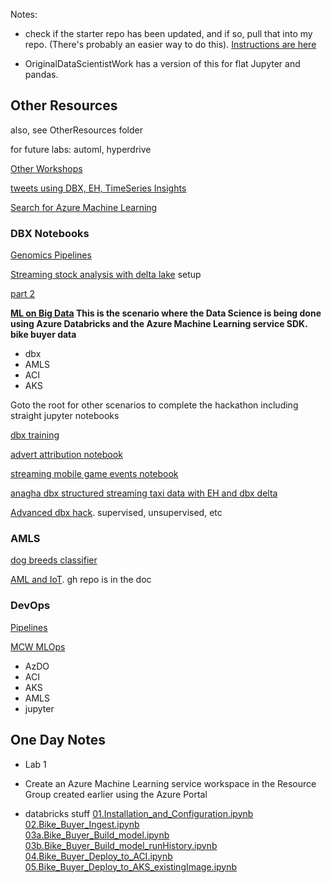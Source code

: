 

Notes:

* check if the starter repo has been updated, and if so, pull that into my repo.  (There's probably an easier way to do this).  [Instructions are here](./Lab20/README.md)

* OriginalDataScientistWork has a version of this for flat Jupyter and pandas.  

## Other Resources   

also, see OtherResources folder

for future labs:  automl, hyperdrive

[Other Workshops](https://github.com/Azure/data-ai-iot)  

[tweets using DBX, EH, TimeSeries Insights](https://github.com/Azure/data-ai-iot/tree/master/databricks) 

[Search for Azure Machine Learning](https://www.microsoft.com/handsonlabs/SelfPacedLabs)  

### DBX Notebooks

[Genomics Pipelines](https://pages.databricks.com/rs/094-YMS-629/images/Simplifying%20Genomics%20Pipelines%20at%20Scale%20with%20Databricks.html)  

[Streaming stock analysis with delta lake](https://pages.databricks.com/rs/094-YMS-629/images/streaming-stock-data-analysis-setup.html) setup  

[part 2](https://pages.databricks.com/rs/094-YMS-629/images/streaming-stock-data-analysis-main.html)  
 


**[ML on Big Data](https://github.com/DataSnowman/MLonBigData/tree/master/BikeBuyer/ADBnotebooks/BikeBuyerOps) This is the scenario where the Data Science is being done using Azure Databricks and the Azure Machine Learning service SDK.  bike buyer data**

* dbx
* AMLS
* ACI
* AKS

Goto the root for other scenarios to complete the hackathon including straight jupyter notebooks

[dbx training](https://www.linkedin.com/learning/azure-databricks-essential-training/what-you-should-know?u=3322)

[advert attribution notebook](https://s3.us-east-2.amazonaws.com/databricks-dennylee/notebooks/attribution-delta-blog.html)  

[streaming mobile game events notebook](https://docs.databricks.com/_static/notebooks/mobile-event-stream-etl.html)  

[anagha dbx structured streaming taxi data with EH and dbx delta](https://github.com/anagha-microsoft/databricks-workshops/tree/master/msready2019)

[Advanced dbx hack](https://github.com/annedroid/Ready2019_AA_AI319).  supervised, unsupervised, etc

### AMLS

[dog breeds classifier](https://github.com/maxluk/dogbreeds-webinar/blob/master/dog-breed-classifier.ipynb)

[AML and IoT](https://onedrive.live.com/view.aspx?resid=B14C36D10ED3D72A!102249&ithint=file%2cdocx&authkey=!AM8pQD9xAAXdips).  gh repo is in the doc

### DevOps

[Pipelines](https://github.com/microsoft/WhatTheHack/tree/master/010-AzureDevOps)  

[MCW MLOps](https://github.com/microsoft/MCW-ML-Ops)  

* AzDO
* ACI
* AKS
* AMLS
* jupyter


## One Day Notes

* Lab 1
* Create an Azure Machine Learning service workspace in the Resource Group created earlier using the Azure Portal

* databricks stuff
[01.Installation_and_Configuration.ipynb](../DBXNotebooks/01.Installation_and_Configuration.ipynb)  
[02.Bike_Buyer_Ingest.ipynb](../DBXNotebooks/02.Bike_Buyer_Ingest.ipynb)  
[03a.Bike_Buyer_Build_model.ipynb](../DBXNotebooks/03a.Bike_Buyer_Build_model.ipynb)  
[03b.Bike_Buyer_Build_model_runHistory.ipynb](../DBXNotebooks/03b.Bike_Buyer_Build_model_runHistory.ipynb)  
[04.Bike_Buyer_Deploy_to_ACI.ipynb](../DBXNotebooks/04.Bike_Buyer_Deploy_to_ACI.ipynb)  
[05.Bike_Buyer_Deploy_to_AKS_existingImage.ipynb](../DBXNotebooks/05.Bike_Buyer_Deploy_to_AKS_existingImage.ipynb)  